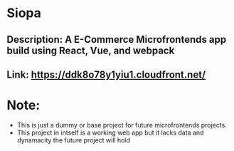 # Siopa
## Description: A E-Commerce Microfrontends app build using React, Vue, and webpack
## Link: https://ddk8o78y1yiu1.cloudfront.net/

# Note: 
- This is just a dummy or base project for future microfrontends projects.
- This project in intself is a working web app but it lacks data and dynamacity the future project will hold
